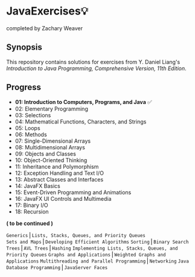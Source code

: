# JavaExercises💡
completed by Zachary Weaver

## Synopsis 
This repository contains solutions for exercises from Y. Daniel Liang's *Introduction to Java Programming, Comprehensive Version, 11th Edition*.

## Progress 
- __01: Introduction to Computers, Programs, and Java__  ✅ 
- 02: Elementary Programming
- 03: Selections
- 04: Mathematical Functions, Characters, and Strings 
- 05: Loops
- 06: Methods
- 07: Single-Dimensional Arrays
- 08: Multidimensional Arrays
- 09: Objects and Classes
- 10: Object-Oriented Thinking 
- 11: Inheritance and Polymorphism 
- 12: Exception Handling and Text I/O
- 13: Abstract Classes and Interfaces
- 14: JavaFX Basics 
- 15: Event-Driven Programming and Animations
- 16: JavaFX UI Controls and Multimedia 
- 17: Binary I/O 
- 18: Recursion 


**( to be continued )**

  `Generics`⎪`Lists, Stacks, Queues, and Priority Queues`   
  `Sets and Maps`⎪`Developing Efficient Algorithms`
  `Sorting`⎪`Binary Search Trees`⎪`AVL Trees`⎪`Hashing`
  `Implementing Lists, Stacks, Queues, and Priority Queues`
  `Graphs and Applications`⎪`Weighted Graphs and Applications`
  `Multithreading and Parallel Programming`⎪`Networking`
  `Java Database Programming`⎪`JavaServer Faces`
